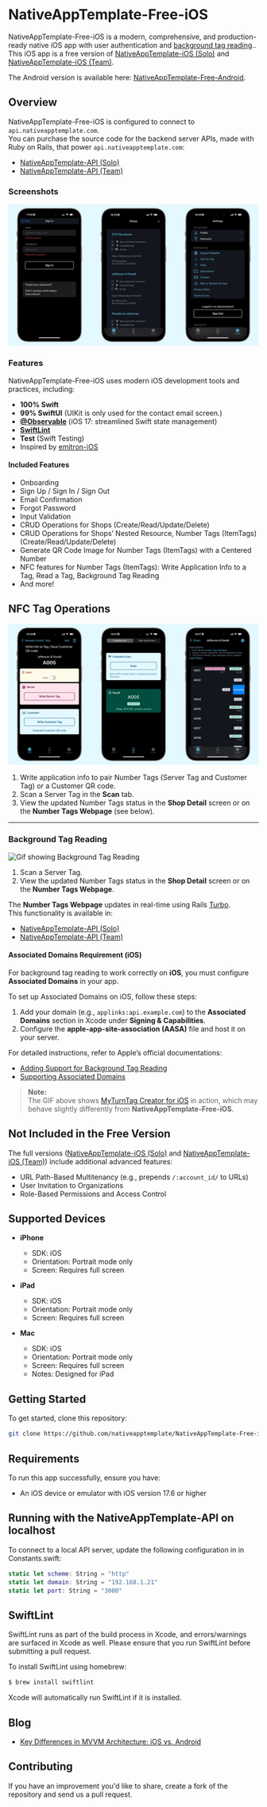 # NativeAppTemplate-Free-iOS

NativeAppTemplate-Free-iOS is a modern, comprehensive, and production-ready native iOS app with user authentication and [background tag reading](https://developer.apple.com/documentation/corenfc/adding-support-for-background-tag-reading)..  
This iOS app is a free version of  [NativeAppTemplate-iOS (Solo)](https://nativeapptemplate.com/products/ios-solo) and [NativeAppTemplate-iOS (Team)](https://nativeapptemplate.com/products/ios-team).  

The Android version is available here: [NativeAppTemplate-Free-Android](https://github.com/nativeapptemplate/NativeAppTemplate-Free-Android).  

## Overview

NativeAppTemplate-Free-iOS is configured to connect to `api.nativeapptemplate.com`.  
You can purchase the source code for the backend server APIs, made with Ruby on Rails, that power `api.nativeapptemplate.com`:

- [NativeAppTemplate-API (Solo)](https://nativeapptemplate.com/products/api-solo)  
- [NativeAppTemplate-API (Team)](https://nativeapptemplate.com/products/api-team)

### Screenshots

![Screenshot showing Sign in screen, Shops screen and Settings screen](https://github.com/nativeapptemplate/NativeAppTemplate-Free-iOS/blob/main/docs/images/screenshots.png "Screenshot showing Sign in screen, Shops screen and Settings screen")

### Features

NativeAppTemplate-Free-iOS uses modern iOS development tools and practices, including:

- **100% Swift**
- **99% SwiftUI** (UIKit is only used for the contact email screen.)
- **[@Observable](https://developer.apple.com/documentation/swiftui/migrating-from-the-observable-object-protocol-to-the-observable-macro)** (iOS 17: streamlined Swift state management)
- **[SwiftLint](https://github.com/realm/SwiftLint)**
- **Test** (Swift Testing)
- Inspired by [emitron-iOS](https://github.com/razeware/emitron-iOS)

#### Included Features

- Onboarding
- Sign Up / Sign In / Sign Out
- Email Confirmation
- Forgot Password
- Input Validation
- CRUD Operations for Shops (Create/Read/Update/Delete)
- CRUD Operations for Shops’ Nested Resource, Number Tags (ItemTags) (Create/Read/Update/Delete)
- Generate QR Code Image for Number Tags (ItemTags) with a Centered Number
- NFC features for Number Tags (ItemTags): Write Application Info to a Tag, Read a Tag, Background Tag Reading
- And more!

## NFC Tag Operations

![Screenshot showing Write Application Info to Tag screen, Scan Tag screen, and Shop Detail screen](https://github.com/nativeapptemplate/NativeAppTemplate-Free-iOS/blob/main/docs/images/screenshots_nfc.png "Screenshot showing Write Application Info to Tag screen, Scan Tag screen, and Shop Detail screen")

1. Write application info to pair Number Tags (Server Tag and Customer Tag) or a Customer QR code.  
2. Scan a Server Tag in the **Scan** tab.  
3. View the updated Number Tags status in the **Shop Detail** screen or on the **Number Tags Webpage** (see below).  

---

### Background Tag Reading  

![Gif showing Background Tag Reading](https://github.com/nativeapptemplate/NativeAppTemplate-Free-iOS/blob/main/docs/images/nfc.gif "Showing Background Tag Reading")  

1. Scan a Server Tag.  
2. View the updated Number Tags status in the **Shop Detail** screen or on the **Number Tags Webpage**.  

The **Number Tags Webpage** updates in real-time using Rails [Turbo](https://turbo.hotwired.dev).  
This functionality is available in:  
- [NativeAppTemplate-API (Solo)](https://nativeapptemplate.com/products/api-solo)  
- [NativeAppTemplate-API (Team)](https://nativeapptemplate.com/products/api-team)  

#### Associated Domains Requirement (iOS)  
For background tag reading to work correctly on **iOS**, you must configure **Associated Domains** in your app.  

To set up Associated Domains on iOS, follow these steps:  
1. Add your domain (e.g., `applinks:api.example.com`) to the **Associated Domains** section in Xcode under **Signing & Capabilities**.  
2. Configure the **apple-app-site-association (AASA)** file and host it on your server.  

For detailed instructions, refer to Apple’s official documentations:  
- [Adding Support for Background Tag Reading](https://developer.apple.com/documentation/xcode/supporting-associated-domains)  
- [Supporting Associated Domains](https://developer.apple.com/documentation/xcode/supporting-associated-domains)  

> **Note:**  
> The GIF above shows [MyTurnTag Creator for iOS](https://apps.apple.com/app/myturntag-creator/id1516198303) in action, which may behave slightly differently from **NativeAppTemplate-Free-iOS**.

## Not Included in the Free Version

The full versions ([NativeAppTemplate-iOS (Solo)](https://nativeapptemplate.com/products/ios-solo) and [NativeAppTemplate-iOS (Team)](https://nativeapptemplate.com/products/ios-team)) include additional advanced features:

- URL Path-Based Multitenancy (e.g., prepends `/:account_id/` to URLs)
- User Invitation to Organizations
- Role-Based Permissions and Access Control

## Supported Devices

- **iPhone**  
  - SDK: iOS  
  - Orientation: Portrait mode only  
  - Screen: Requires full screen  

- **iPad**  
  - SDK: iOS  
  - Orientation: Portrait mode only  
  - Screen: Requires full screen  

- **Mac**  
  - SDK: iOS  
  - Orientation: Portrait mode only  
  - Screen: Requires full screen  
  - Notes: Designed for iPad  

## Getting Started

To get started, clone this repository:

```bash
git clone https://github.com/nativeapptemplate/NativeAppTemplate-Free-iOS.git
```

## Requirements

To run this app successfully, ensure you have:

- An iOS device or emulator with iOS version 17.6 or higher

## Running with the NativeAppTemplate-API on localhost

To connect to a local API server, update the following configuration in in Constants.swift:

```swift
static let scheme: String = "http"
static let domain: String = "192.168.1.21"
static let port: String = "3000"
```

## SwiftLint

SwiftLint runs as part of the build process in Xcode, and errors/warnings are surfaced in Xcode as well. Please ensure that you run SwiftLint before submitting a pull request.

To install SwiftLint using homebrew:

```bash
$ brew install swiftlint
```

Xcode will automatically run SwiftLint if it is installed.

## Blog

- [Key Differences in MVVM Architecture: iOS vs. Android](https://medium.com/@dadachix/key-differences-in-mvvm-architecture-ios-vs-android-e239d30b2ea7)

## Contributing

If you have an improvement you'd like to share, create a fork of the repository and send us a pull request.
